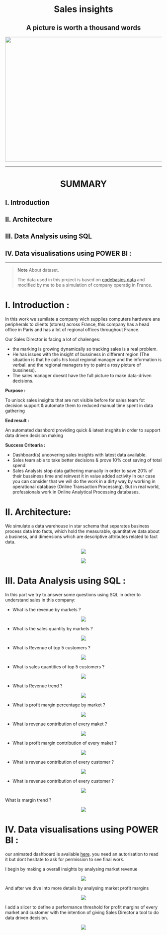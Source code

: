 <h1 align="center">Sales insights</h1>
<h2 align="center">A picture is worth a thousand words</h2>
<p align="center">
<img src ="https://github.com/BentarHamza/SalesInsights/blob/main/photo/data-driven_sales.jpeg" width ="600" height = "400">
</p>

--------------------------------
<h1 align="center">SUMMARY</h1>

## I. Introduction 
## II. Architecture 
## III. Data Analysis using SQL 
## IV. Data visualisations using POWER BI : 

---------------------------

> __Note__
> About dataset.
> 
>The data used in this project is based on  <a href="https://github.com/codebasics/DataAnalysisProjects/blob/master/1_SalesInsights/db_dump_version_2.sql">codebasics data</a> and modified by me to be a simulation of company operatig in France. 

# I. Introduction :

In this work we sumilate a company wich supplies computers hardware ans peripherals to clients (stores) across France, this company has a head office in Paris and has a lot of regional offices throughout France. 

Our Sales Director is facing a lot of chalenges: 
- the marking is growing dynamically so tracking sales is a real problem. 
- He has issues with the insight of bussiness in different region (The situation is that he calls his local regional manager and the information is verbal. and the regional managers try to paint a rosy picture of bussiness).
- The sales manager doesnt have the full picture to make data-driven decisions.

**Purpose :** 

To unlock sales insights that are not visible before for sales team fot decision support & automate them to reduced manual time spent in data gathering

**End result :**

An automated dashbord providing quick & latest insghits in order to support data driven decision making 

**Success Critearia :**

- Dashboard(s) uncovering sales insights with latest data available. 
- Sales team able to take better decisions & prove 10% cost saving of total spend
- Sales Analysts stop data gathering manually in order to save 20% of their bussiness time and reinvest it in value added activity 
In our case you can consider that we will do the work in a dirty way by working in operational database (Online Transaction Processing). But in real world, professionals work in Online Analytical Processing databases. 

# II. Architecture: 
We simulate a data warehouse in star schema that separates business process data into facts, which hold the measurable, quantitative data about a business, and dimensions which are descriptive attributes related to fact data.

<p align="center">
<img src ="https://github.com/BentarHamza/SalesInsights/blob/main/photo/dataWareHouse.PNG">
</p>

<p align="center">
<img src ="https://github.com/BentarHamza/SalesInsights/blob/main/photo/Capture.PNG">
</p>

# III. Data Analysis using SQL :

In this part we try to answer some questions using SQL in odrer to understand sales in this company: 

- What is the revenue by markets ? 

<p align="center">
<img src ="https://github.com/BentarHamza/SalesInsights/blob/main/photo/question1.PNG">
</p>

- What is the sales quantity by markets ? 

<p align="center">
<img src ="https://github.com/BentarHamza/SalesInsights/blob/main/photo/question2.PNG">
</p>

- What is Revenue of top 5 customers ? 

<p align="center">
<img src ="https://github.com/BentarHamza/SalesInsights/blob/main/photo/question3.PNG">
</p>

- What is sales quantities of top 5 customers ? 

<p align="center">
<img src ="https://github.com/BentarHamza/SalesInsights/blob/main/photo/question4.PNG">
</p>

- What is Revenue trend ? 

<p align="center">
<img src ="https://github.com/BentarHamza/SalesInsights/blob/main/photo/question5.PNG">
</p>

- What is profit margin percentage by market ? 

<p align="center">
<img src ="https://github.com/BentarHamza/SalesInsights/blob/main/photo/question6.PNG">
</p>

- What is revenue contribution of every maket ? 

<p align="center">
<img src ="https://github.com/BentarHamza/SalesInsights/blob/main/photo/question7.PNG">
</p>

- What is profit margin contribution of every maket ? 

<p align="center">
<img src ="https://github.com/BentarHamza/SalesInsights/blob/main/photo/question8.PNG">
</p>

- What is revenue contribution of every customer ? 

<p align="center">
<img src ="https://github.com/BentarHamza/SalesInsights/blob/main/photo/question9.PNG">
</p>

- What is revenue contribution of every customer ? 

<p align="center">
<img src ="https://github.com/BentarHamza/SalesInsights/blob/main/photo/question10.PNG">
</p>

What is margin trend ?

<p align="center">
<img src ="https://github.com/BentarHamza/SalesInsights/blob/main/photo/question11.PNG">
</p>

# IV. Data visualisations using POWER BI : 

our animated dashboard is available <a href="https://app.powerbi.com/groups/me/reports/ba6cd39d-ff87-4b12-b74c-944f49e61cc4/ReportSection"> here</a>. you need an autorisation to read it but dont hesitate to ask for permission to see final work.

I begin by making a overall insights by analysing market revenue

<p align="center">
<img src ="https://github.com/BentarHamza/SalesInsights/blob/main/photo/Sales%20Insights_001.png">
</p>

And after we dive into more details by analysing market profit margins


<p align="center">
<img src ="https://github.com/BentarHamza/SalesInsights/blob/main/photo/Sales%20Insights_002.png">
</p>

I add a slicer to define a performance threshold for profit margins of every market and customer with the intention of giving Sales Director a tool to do data driven decision.

<p align="center">
<img src ="https://github.com/BentarHamza/SalesInsights/blob/main/photo/Sales%20Insights_003.png">
</p>



